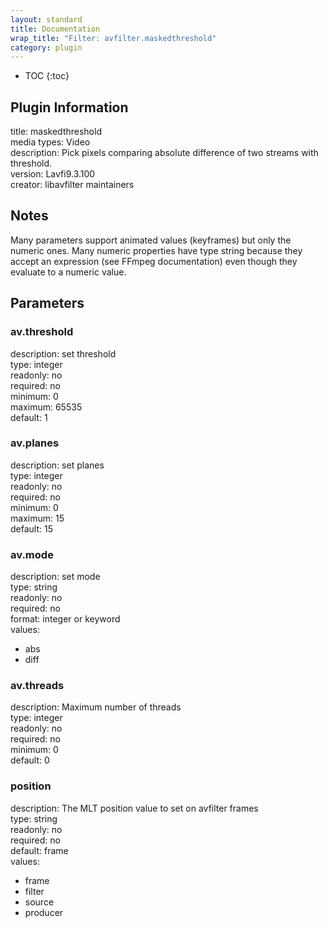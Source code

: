 ```yaml
---
layout: standard
title: Documentation
wrap_title: "Filter: avfilter.maskedthreshold"
category: plugin
---
```

* TOC
{:toc}

## Plugin Information

title: maskedthreshold  
media types:
Video  
description: Pick pixels comparing absolute difference of two streams with threshold.  
version: Lavfi9.3.100  
creator: libavfilter maintainers  

## Notes

Many parameters support animated values (keyframes) but only the numeric ones. Many numeric properties have type string because they accept an expression (see FFmpeg documentation) even though they evaluate to a numeric value.

## Parameters

### av.threshold

  
description:
set threshold  
type: integer  
readonly: no  
required: no  
minimum: 0  
maximum: 65535  
default: 1  

### av.planes

  
description:
set planes  
type: integer  
readonly: no  
required: no  
minimum: 0  
maximum: 15  
default: 15  

### av.mode

  
description:
set mode  
type: string  
readonly: no  
required: no  
format: integer or keyword  
values:  

* abs
* diff

### av.threads

  
description:
Maximum number of threads  
type: integer  
readonly: no  
required: no  
minimum: 0  
default: 0  

### position

  
description:
The MLT position value to set on avfilter frames  
type: string  
readonly: no  
required: no  
default: frame  
values:  

* frame
* filter
* source
* producer

